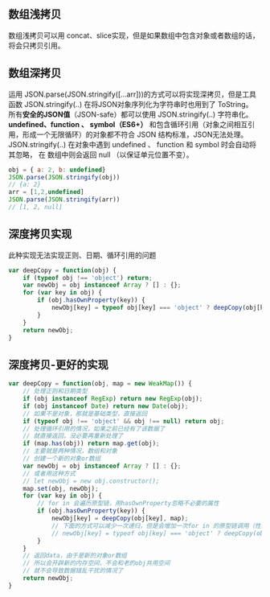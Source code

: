 ## 数组浅拷贝

数组浅拷贝可以用 concat、slice实现，但是如果数组中包含对象或者数组的话，将会只拷贝引用。

## 数组深拷贝

运用 JSON.parse(JSON.stringify([...arr]))的方式可以将实现深拷贝，但是工具函数 JSON.stringify(..) 在将JSON对象序列化为字符串时也用到了 ToString。   
所有**安全的JSON值**（JSON-safe）都可以使用 JSON.stringify(..) 字符串化。
**undefined、function 、 symbol（ES6+）** 和包含循环引用（对象之间相互引用，形成一个无限循环）的对象都不符合 JSON 结构标准，JSON无法处理。
JSON.stringify(..) 在对象中遇到 undefined 、 function 和 symbol 时会自动将其忽略， 在 数组中则会返回 null （以保证单元位置不变）。

```javascript
obj = { a: 2, b: undefined}
JSON.parse(JSON.stringify(obj))
// {a: 2}
arr = [1,2,undefined]
JSON.parse(JSON.stringify(arr))
// [1, 2, null]
```

## 深度拷贝实现
此种实现无法实现正则、日期、循环引用的问题

```javascript
var deepCopy = function(obj) {
    if (typeof obj !== 'object') return;
    var newObj = obj instanceof Array ? [] : {};
    for (var key in obj) {
        if (obj.hasOwnProperty(key)) {
            newObj[key] = typeof obj[key] === 'object' ? deepCopy(obj[key]) : obj[key];
        }
    }
    return newObj;
}
```

## 深度拷贝-更好的实现

```javascript
var deepCopy = function(obj, map = new WeakMap()) {
    // 处理正则和日期类型
    if (obj instanceof RegExp) return new RegExp(obj);
    if (obj instanceof Date) return new Date(obj);
    // 如果不是对象，那就是基础类型，直接返回
    if (typeof obj !== 'object' && obj !== null) return obj;
    // 处理循环引用的情况，如果之前已经有了该数据了
    // 就直接返回，没必要再重新处理了
    if (map.has(obj)) return map.get(obj);
    // 主要就是两种情况，数组和对象
    // 创建一个新的对象or数组
    var newObj = obj instanceof Array ? [] : {};
    // 或者用这种方式
    // let newObj = new obj.constructor();
    map.set(obj, newObj);
    for (var key in obj) {
        // for in 会遍历原型链，用hasOwnProperty忽略不必要的属性
        if (obj.hasOwnProperty(key)) {
            newObj[key] = deepCopy(obj[key], map);
            // 下面的方式可以减少一次递归，但是会增加一次for in 的原型链调用（性能取舍暂时还不知道）
            // newObj[key] = typeof obj[key] === 'object' ? deepCopy(obj[key]) : obj[key];
        }
    }
    // 返回data，由于是新的对象or数组
    // 所以会开辟新的内存空间，不会和老的obj共用空间
    // 就不会导致数据错乱干扰的情况了
    return newObj;
}
```
